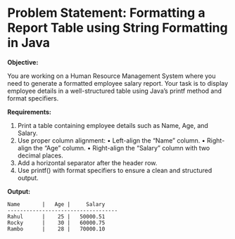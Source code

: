 # Problem Statement: Formatting a Report Table using String Formatting in Java

**Objective:**

You are working on a Human Resource Management System where you need to generate a formatted employee salary report. Your task is to display employee details in a well-structured table using Java’s printf method and format specifiers.

**Requirements:**
1.	Print a table containing employee details such as Name, Age, and Salary.
2.	Use proper column alignment:
•	Left-align the “Name” column.
•	Right-align the “Age” column.
•	Right-align the “Salary” column with two decimal places.
3.	Add a horizontal separator after the header row.
4.	Use printf() with format specifiers to ensure a clean and structured output.

**Output:**
```textmate
Name       |   Age |     Salary
-----------------------------------
Rahul      |    25 |   50000.51
Rocky      |    30 |   60000.75
Rambo      |    28 |   70000.10
```